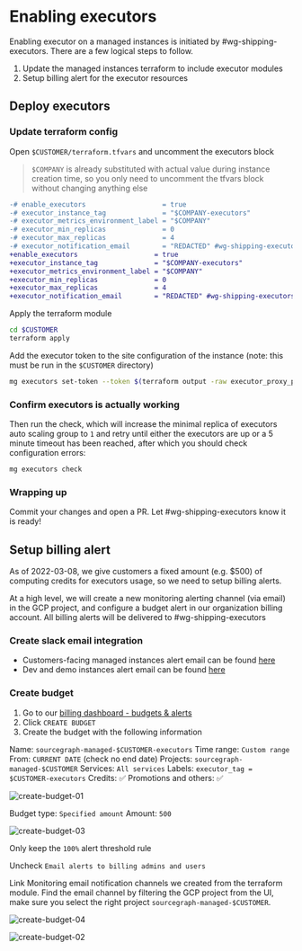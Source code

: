 # Enabling executors

Enabling executor on a managed instances is initiated by #wg-shipping-executors. There are a few logical steps to follow.

1. Update the managed instances terraform to include executor modules
1. Setup billing alert for the executor resources

## Deploy executors

### Update terraform config

Open `$CUSTOMER/terraform.tfvars` and uncomment the executors block

> `$COMPANY` is already substituted with actual value during instance creation time, so you only need to uncomment the tfvars block without changing anything else

```diff
-# enable_executors                   = true
-# executor_instance_tag              = "$COMPANY-executors"
-# executor_metrics_environment_label = "$COMPANY"
-# executor_min_replicas              = 0
-# executor_max_replicas              = 4
-# executor_notification_email        = "REDACTED" #wg-shipping-executors
+enable_executors                   = true
+executor_instance_tag              = "$COMPANY-executors"
+executor_metrics_environment_label = "$COMPANY"
+executor_min_replicas              = 0
+executor_max_replicas              = 4
+executor_notification_email        = "REDACTED" #wg-shipping-executors
```

Apply the terraform module

```sh
cd $CUSTOMER
terraform apply
```

Add the executor token to the site configuration of the instance (note: this must be run in the `$CUSTOMER` directory)

```sh
mg executors set-token --token $(terraform output -raw executor_proxy_password)
```

### Confirm executors is actually working

Then run the check, which will increase the minimal replica of executors auto scaling group to `1` and retry until either the executors are up or a 5 minute timeout has been reached, after which you should check configuration errors:

```sh
mg executors check
```

### Wrapping up

Commit your changes and open a PR. Let #wg-shipping-executors know it is ready!

## Setup billing alert

As of 2022-03-08, we give customers a fixed amount (e.g. $500) of computing credits for executors usage, so we need to setup billing alerts.

At a high level, we will create a new monitoring alerting channel (via email) in the GCP project, and configure a budget alert in our organization billing account. All billing alerts will be delivered to #wg-shipping-executors

### Create slack email integration

- Customers-facing managed instances alert email can be found [here](https://sourcegraph.slack.com/services/B036VE89LQG?settings=1&utm_source=in-prod&utm_medium=inprod-link_app_settings-user_card-click)
- Dev and demo instances alert email can be found [here](https://sourcegraph.slack.com/services/B036J3BAX2M?settings=1&utm_source=in-prod&utm_medium=inprod-link_app_settings-user_card-click)

### Create budget

1. Go to our [billing dashboard - budgets & alerts](https://console.cloud.google.com/billing/017005-C370B2-0E3030/budgets?authuser=0&organizationId=244397465763)
1. Click `CREATE BUDGET`
1. Create the budget with the following information

Name: `sourcegraph-managed-$CUSTOMER-executors`
Time range: `Custom range`
From: `CURRENT DATE` (check no end date)
Projects: `sourcegraph-managed-$CUSTOMER`
Services: `All services`
Labels: `executor_tag = $CUSTOMER-executors`
Credits: ✅
Promotions and others: ✅

![create-budget-01](https://storage.googleapis.com/sourcegraph-assets/create-executor-budgets-01.png)

Budget type: `Specified amount`
Amount: `500`

![create-budget-03](https://storage.googleapis.com/sourcegraph-assets/create-executor-budgets-03.png)

Only keep the `100%` alert threshold rule

Uncheck `Email alerts to billing admins and users`

Link Monitoring email notification channels we created from the terraform module. Find the email channel by filtering the GCP project from the UI, make sure you select the right project `sourcegraph-managed-$CUSTOMER`.

![create-budget-04](https://storage.googleapis.com/sourcegraph-assets/create-executor-budgets-04.png)

![create-budget-02](https://storage.googleapis.com/sourcegraph-assets/create-executor-budgets-02.png)
